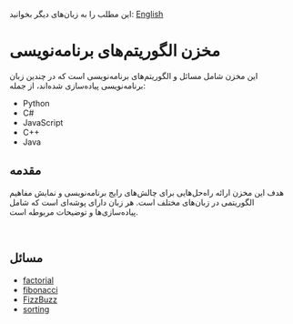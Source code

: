 این مطلب را به زبان‌های دیگر بخوانید: [English](/README.md)

# مخزن الگوریتم‌های برنامه‌نویسی

این مخزن شامل مسائل و الگوریتم‌های برنامه‌نویسی است که در چندین زبان برنامه‌نویسی پیاده‌سازی شده‌اند، از جمله:

- Python
- C#
- JavaScript
- C++
- Java

## مقدمه

هدف این مخزن ارائه راه‌حل‌هایی برای چالش‌های رایج برنامه‌نویسی و نمایش مفاهیم الگوریتمی در زبان‌های مختلف است. هر زبان دارای پوشه‌ای است که شامل پیاده‌سازی‌ها و توضیحات مربوطه است.

<br/>

## مسائل
- [factorial](/factorial/README.fa.md)
- [fibonacci](#)
- [FizzBuzz](#)
- [sorting](#)